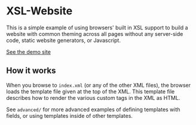 # XSL-Website

This is a simple example of using browsers' built in XSL support to build a website with common theming across all pages without any server-side code, static website generators, or Javascript.

[See the demo site](http://evan.widloski.com/xsl-website/)


## How it works

When you browse to `index.xml` (or any of the other XML files), the browser loads the template file given at the top of the XML.  This template file describes how to render the various custom tags in the XML as HTML.

See `advanced/` for more advanced examples of defining templates with fields, or using templates inside of other templates.
